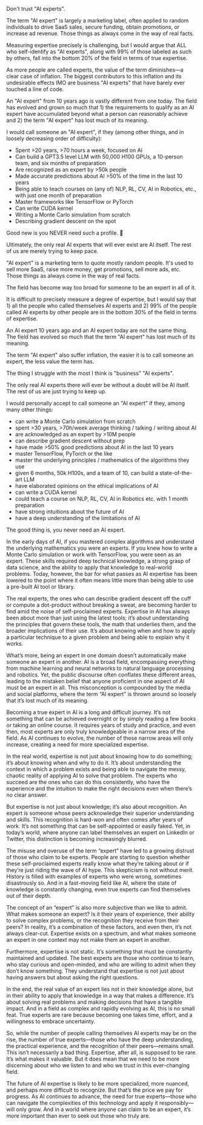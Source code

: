 Don't trust "AI experts".

The term "AI expert" is largely a marketing label, often applied to random individuals to drive SaaS sales, secure funding, obtain promotions, or increase ad revenue. Those things as always come in the way of real facts.

Measuring expertise precisely is challenging, but I would argue that ALL who self-identify as "AI experts", along with 99% of those labeled as such by others, fall into the bottom 20% of the field in terms of true expertise.

As more people are called experts, the value of the term diminishes—a clear case of inflation. The biggest contributors to this inflation and its undesirable effects IMO are business "AI experts" that have barely ever touched a line of code.

An "AI expert" from 10 years ago is vastly different from one today. The field has evolved and grown so much that 1) the requirements to qualify as an AI expert have accumulated beyond what a person can reasonably achieve and 2) the term "AI expert" has lost much of its meaning.

I would call someone an "AI expert", if they (among other things, and in loosely decreasing order of difficulty):
- Spent >20 years, >70 hours a week, focused on AI
- Can build a GPT3.5 level LLM with 50,000 H100 GPUs, a 10-person team, and six months of preparation
- Are recognized as an expert by >50k people
- Made accurate predictions about AI >50% of the time in the last 10 years
- Being able to teach courses on (any of) NLP, RL, CV, AI in Robotics, etc., with just one month of preparation
- Master frameworks like TensorFlow or PyTorch
- Can write CUDA kernel
- Writing a Monte Carlo simulation from scratch
- Describing gradient descent on the spot

Good new is you NEVER need such a profile. 🎉

Ultimately, the only real AI experts that will ever exist are AI itself. The rest of us are merely trying to keep pace.






"AI expert" is a marketing term to quote mostly random people. It's used to sell more SaaS, raise more money, get promotions, sell more ads, etc. Those things as always come in the way of real facts.

The field has become way too broad for someone to be an expert in all of it.

It is difficult to precisely measure a degree of expertise, but I would say that 1) all the people who called themselves AI experts and 2) 99% of the people called AI experts by other people are in the bottom 30% of the field in terms of expertise.

An AI expert 10 years ago and an AI expert today are not the same thing. The field has evolved so much that the term "AI expert" has lost much of its meaning.

The term "AI expert" also suffer inflation, the easier it is to call someone an expert, the less value the term has.

The thing I struggle with the most I think is "business" "AI experts". 

The only real AI experts there will ever be without a doubt will be AI itself. The rest of us are just trying to keep up.


I would personally accept to call someone an "AI expert" if they, among many other things:
- can write a Monte Carlo simulation from scratch
- spent >30 years, >70h/week average thinking / talking / writing about AI
- are acknowledged as an expert by >10M people
- can describe gradient descent without prep
- have made >50% good predictions about AI in the last 10 years
- master TensorFlow, PyTorch or the like
- master the underlying principles / mathematics of the algorithms they use
- given 6 months, 50k H100s, and a team of 10, can build a state-of-the-art LLM
- have elaborated opinions on the ethical implications of AI
- can write a CUDA kernel
- could teach a course on NLP, RL, CV, AI in Robotics etc. with 1 month preparation 
- have strong intuitions about the future of AI
- have a deep understanding of the limitations of AI

The good thing is, you never need an AI expert. 




In the early days of AI, if you mastered complex algorithms and understand the underlying mathematics you were an experts. If you knew how to write a Monte Carlo simulation or work with TensorFlow, you were seen as an expert. These skills required deep technical knowledge, a strong grasp of data science, and the ability to apply that knowledge to real-world problems. Today, however, the bar for what passes as AI expertise has been lowered to the point where it often means little more than being able to use a pre-built AI tool or library.

The real experts, the ones who can describe gradient descent off the cuff or compute a dot-product without breaking a sweat, are becoming harder to find amid the noise of self-proclaimed experts. Expertise in AI has always been about more than just using the latest tools; it’s about understanding the principles that govern these tools, the math that underlies them, and the broader implications of their use. It’s about knowing when and how to apply a particular technique to a given problem and being able to explain why it works.

What’s more, being an expert in one domain doesn’t automatically make someone an expert in another. AI is a broad field, encompassing everything from machine learning and neural networks to natural language processing and robotics. Yet, the public discourse often conflates these different areas, leading to the mistaken belief that anyone proficient in one aspect of AI must be an expert in all. This misconception is compounded by the media and social platforms, where the term “AI expert” is thrown around so loosely that it’s lost much of its meaning.


Becoming a true expert in AI is a long and difficult journey. It’s not something that can be achieved overnight or by simply reading a few books or taking an online course. It requires years of study and practice, and even then, most experts are only truly knowledgeable in a narrow area of the field. As AI continues to evolve, the number of these narrow areas will only increase, creating a need for more specialized expertise.

In the real world, expertise is not just about knowing how to do something; it’s about knowing when and why to do it. It’s about understanding the context in which a problem exists and being able to navigate the messy, chaotic reality of applying AI to solve that problem. The experts who succeed are the ones who can do this consistently, who have the experience and the intuition to make the right decisions even when there’s no clear answer.

But expertise is not just about knowledge; it’s also about recognition. An expert is someone whose peers acknowledge their superior understanding and skills. This recognition is hard-won and often comes after years of work. It’s not something that can be self-appointed or easily faked. Yet, in today’s world, where anyone can label themselves an expert on LinkedIn or Twitter, this distinction is becoming increasingly blurred.

The misuse and overuse of the term “expert” have led to a growing distrust of those who claim to be experts. People are starting to question whether these self-proclaimed experts really know what they’re talking about or if they’re just riding the wave of AI hype. This skepticism is not without merit. History is filled with examples of experts who were wrong, sometimes disastrously so. And in a fast-moving field like AI, where the state of knowledge is constantly changing, even true experts can find themselves out of their depth.

The concept of an “expert” is also more subjective than we like to admit. What makes someone an expert? Is it their years of experience, their ability to solve complex problems, or the recognition they receive from their peers? In reality, it’s a combination of these factors, and even then, it’s not always clear-cut. Expertise exists on a spectrum, and what makes someone an expert in one context may not make them an expert in another.

Furthermore, expertise is not static. It’s something that must be constantly maintained and updated. The best experts are those who continue to learn, who stay curious and open-minded, and who are willing to admit when they don’t know something. They understand that expertise is not just about having answers but about asking the right questions.

In the end, the real value of an expert lies not in their knowledge alone, but in their ability to apply that knowledge in a way that makes a difference. It’s about solving real problems and making decisions that have a tangible impact. And in a field as complex and rapidly evolving as AI, this is no small feat. True experts are rare because becoming one takes time, effort, and a willingness to embrace uncertainty.

So, while the number of people calling themselves AI experts may be on the rise, the number of true experts—those who have the deep understanding, the practical experience, and the recognition of their peers—remains small. This isn’t necessarily a bad thing. Expertise, after all, is supposed to be rare. It’s what makes it valuable. But it does mean that we need to be more discerning about who we listen to and who we trust in this ever-changing field.

The future of AI expertise is likely to be more specialized, more nuanced, and perhaps more difficult to recognize. But that’s the price we pay for progress. As AI continues to advance, the need for true experts—those who can navigate the complexities of this technology and apply it responsibly—will only grow. And in a world where anyone can claim to be an expert, it’s more important than ever to seek out those who truly are.